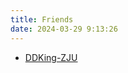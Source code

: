 ```yaml
---
title: Friends
date: 2024-03-29 9:13:26
---
```


- [DDKing-ZJU](https://ddking-zju.github.io/freeDomDive/)